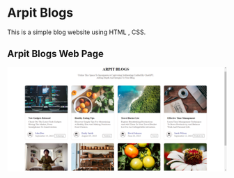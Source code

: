 # Arpit Blogs
This is a simple blog website using HTML , CSS.

## Arpit Blogs Web Page
![ArpitBlogs](https://github.com/ArpitAggarwal10/Arpit_Blogs/blob/master/Arpit%20Blogs.png)
